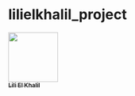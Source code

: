 # lilielkhalil_project
<a href="https://github.com/lilielkhalil">
   <img src="https://avatars.githubusercontent.com/u/1670887?v=4?s=100" width="100px;" alt=""/>
   <br /><sub><b>Lili El Khalil</b></sub>
</a>
